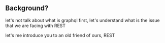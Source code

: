 ## Background?
let's not talk about what is graphql first, let's understand what is the issue that we are facing with REST

let's me introduce you to an old friend of ours, REST
